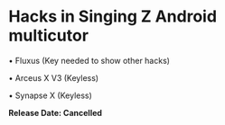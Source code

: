 <h1>Hacks in Singing Z Android multicutor</h1>

<p>• Fluxus (Key needed to show other hacks)</p>
<p>• Arceus X V3 (Keyless)</p>
<p>• Synapse X (Keyless)</p>
<p><b>Release Date: Cancelled</b></p>
